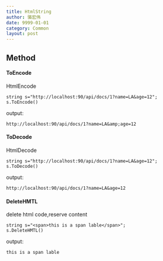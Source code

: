 ```yaml
---
title: HtmlString
author: 骆宏伟
date: 9999-01-01
category: Common
layout: post
---
```


## Method


#### ToEncode
HtmlEncode
```
string s="http://localhost:90/api/docs/1?name=LA&age=12";
s.ToEncode()
```
output:
```
http://localhost:90/api/docs/1?name=LA&amp;age=12
```
#### ToDecode
HtmlDecode
```
string s="http://localhost:90/api/docs/1?name=LA&age=12";
s.ToDecode()
```
output:
```
http://localhost:90/api/docs/1?name=LA&age=12
```

#### DeleteHMTL
delete html code,reserve content
```
string s="<span>this is a span lable</span>";
s.DeleteHMTL()
```
output:
```
this is a span lable
```